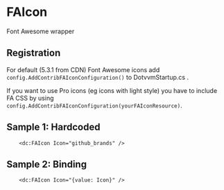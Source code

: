 # FAIcon

Font Awesome wrapper

## Registration
For default (5.3.1 from CDN) Font Awesome icons add ```config.AddContribFAIconConfiguration()``` to DotvvmStartup.cs .

If you want to use Pro icons (eg icons with light style) you have to include FA CSS by using ```config.AddContribFAIconConfiguration(yourFAIconResource)```.

## Sample 1: Hardcoded

```DOTHTML
    <dc:FAIcon Icon="github_brands" />
```


## Sample 2: Binding

```DOTHTML
    <dc:FAIcon Icon="{value: Icon}" />
```